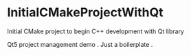 # InitialCMakeProjectWithQt
Initial CMake project to begin C++ development with Qt library

Qt5 project management demo . Just a boilerplate .

